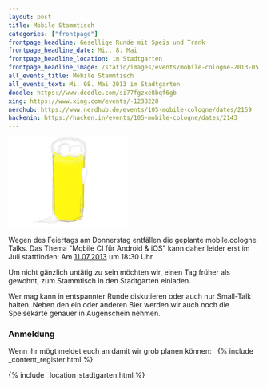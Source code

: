 ```yaml
---
layout: post
title: Mobile Stammtisch
categories: ["frontpage"]
frontpage_headline: Gesellige Runde mit Speis und Trank
frontpage_headline_date: Mi., 8. Mai
frontpage_headline_location: im Stadtgarten
frontpage_headline_image: /static/images/events/mobile-cologne-2013-05.png
all_events_title: Mobile Stammtisch
all_events_text: Mi. 08. Mai 2013 im Stadtgarten
doodle: https://www.doodle.com/si77fgzxe8bqf6gb
xing: https://www.xing.com/events/-1238228
nerdhub: https://www.nerdhub.de/events/105-mobile-cologne/dates/2159
hackenin: https://hacken.in/events/105-mobile-cologne/dates/2143
---
```


<p>
	<img src="/static/images/events/mobile-cologne-2013-05.png" width="240" height="180" alt="Teaser: Mobile Stammtisch" />
</p>
<div class="span-17 clear">
<p>
	Wegen des Feiertags am Donnerstag entfällen die geplante mobile.cologne Talks.
	Das Thema "Mobile CI für Android &amp; iOS" kann daher leider erst im Juli stattfinden:
	Am <a href="/2013-07-11-vortragsabend.html">11.07.2013</a> um 18:30 Uhr.
</p>
<p>
	Um nicht gänzlich untätig zu sein möchten wir, einen Tag früher als gewohnt,
	zum Stammtisch in den Stadtgarten einladen.
</p>
<p>
	Wer mag kann in entspannter Runde diskutieren oder auch nur Small-Talk halten.
	Neben den ein oder anderen Bier werden wir auch noch die Speisekarte
	genauer in Augenschein nehmen.
</p>
</div>
<div class="clearfix"></div>

<h3>Anmeldung</h3>
<p>
	Wenn ihr mögt meldet euch an damit wir grob planen können: &nbsp;
	{% include _content_register.html %}
</p>

{% include _location_stadtgarten.html %}
